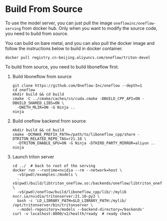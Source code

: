 # Build From Source

To use the model server, you can just pull the image `oneflowinc/oneflow-serving` from docker hub. Only when you want to modify the source code, you need to build from source.

You can build on bare metal, and you can also pull the docker image and follow the instructions below to build in docker container.

```
docker pull registry.cn-beijing.aliyuncs.com/oneflow/triton-devel
```

To build from source, you need to build liboneflow first.

1. Build liboneflow from source

    ```
    git clone https://github.com/Oneflow-Inc/oneflow --depth=1
    cd oneflow
    mkdir build && cd build
    cmake -C ../cmake/caches/cn/cuda.cmake -DBUILD_CPP_API=ON -DBUILD_SHARED_LIBS=ON \
      -DWITH_MLIR=ON -G Ninja ..
    ninja
    ```


2. Build oneflow backend from source

    ```
    mkdir build && cd build
    cmake -DCMAKE_PREFIX_PATH=/path/to/liboneflow_cpp/share -DTRITON_RELATED_REPO_TAG=r21.10 \
      -DTRITON_ENABLE_GPU=ON -G Ninja -DTHIRD_PARTY_MIRROR=aliyun ..
    ninja
    ```


3. Launch triton server

    ```
    cd ../  # back to root of the serving
    docker run --runtime=nvidia --rm --network=host \
      -v$(pwd)/examples:/models \
      -v$(pwd)/build/libtriton_oneflow.so:/backends/oneflow/libtriton_oneflow.so \
      -v$(pwd)/oneflow/build/liboneflow_cpp/lib/:/mylib nvcr.io/nvidia/tritonserver:21.10-py3 \
      bash -c 'LD_LIBRARY_PATH=$LD_LIBRARY_PATH:/mylib/ /opt/tritonserver/bin/tritonserver \
      --model-repository=/models --backend-directory=/backends' 
    curl -v localhost:8000/v2/health/ready  # ready check
    ```
